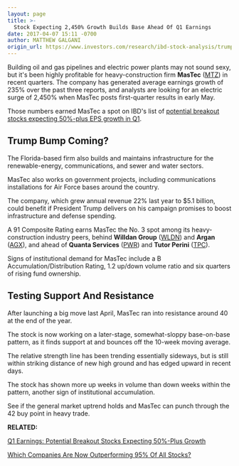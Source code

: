 ```yaml
---
layout: page
title: >-
  Stock Expecting 2,450% Growth Builds Base Ahead Of Q1 Earnings
date: 2017-04-07 15:11 -0700
author: MATTHEW GALGANI
origin_url: https://www.investors.com/research/ibd-stock-analysis/trump-spending-plan-could-boost-this-building-stock-with-235-eps-growth/
---
```












 
 
 Building oil and gas pipelines and electric power plants may not sound sexy, but it's been highly profitable for heavy-construction firm **MasTec** ([MTZ](https://research.investors.com/quote.aspx?symbol=MTZ)) in recent quarters.
The company has generated average earnings growth of 235% over the past three reports, and analysts are looking for an electric surge of 2,450% when MasTec posts first-quarter results in early May.


Those numbers earned MasTec a spot on IBD's list of [potential breakout stocks expecting 50%-plus EPS growth in Q1](https://www.investors.com/research/q1-earnings-preview-potential-breakout-stocks-expecting-50-plus-growth/).


**Trump Bump Coming?**
----------------------


The Florida-based firm also builds and maintains infrastructure for the renewable-energy, communications, and sewer and water sectors.


MasTec also works on government projects, including communications installations for Air Force bases around the country.


The company, which grew annual revenue 22% last year to $5.1 billion, could benefit if President Trump delivers on his campaign promises to boost infrastructure and defense spending.


A 91 Composite Rating earns MasTec the No. 3 spot among its heavy-construction industry peers, behind **Willdan Group** ([WLDN](https://research.investors.com/quote.aspx?symbol=WLDN)) and **Argan** ([AGX](https://research.investors.com/quote.aspx?symbol=AGX)), and ahead of **Quanta Services** ([PWR](https://research.investors.com/quote.aspx?symbol=PWR)) and **Tutor Perini** ([TPC](https://research.investors.com/quote.aspx?symbol=TPC)).


Signs of institutional demand for MasTec include a B Accumulation/Distribution Rating, 1.2 up/down volume ratio and six quarters of rising fund ownership.


**Testing Support And Resistance**
----------------------------------


After launching a big move last April, MasTec ran into resistance around 40 at the end of the year.


The stock is now working on a later-stage, somewhat-sloppy base-on-base pattern, as it finds support at and bounces off the 10-week moving average.



The relative strength line has been trending essentially sideways, but is still within striking distance of new high ground and has edged upward in recent days.


The stock has shown more up weeks in volume than down weeks within the pattern, another sign of institutional accumulation.


See if the general market uptrend holds and MasTec can punch through the 42 buy point in heavy trade.


**RELATED:**


[Q1 Earnings: Potential Breakout Stocks Expecting 50%-Plus Growth](https://www.investors.com/research/q1-earnings-preview-potential-breakout-stocks-expecting-50-plus-growth/)


[Which Companies Are Now Outperforming 95% Of All Stocks?](https://www.investors.com/ibd-data-stories/companies-now-outperforming-95-of-all-stocks/)




